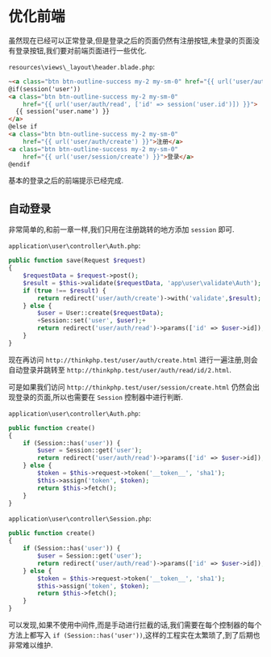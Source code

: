 # 优化前端

虽然现在已经可以正常登录,但是登录之后的页面仍然有注册按钮,未登录的页面没有登录按钮,我们要对前端页面进行一些优化.

`resources\views\_layout\header.blade.php`:

~~~~ html
~<a class="btn btn-outline-success my-2 my-sm-0" href="{{ url('user/auth/create') }}">注册</a>~
@if(session('user'))
<a class="btn btn-outline-success my-2 my-sm-0"
    href="{{ url('user/auth/read', ['id' => session('user.id')]) }}">
  {{ session('user.name') }}
</a>
@else if
<a class="btn btn-outline-success my-2 my-sm-0"
    href="{{ url('user/auth/create') }}">注册</a>
<a class="btn btn-outline-success my-2 my-sm-0"
    href="{{ url('user/session/create') }}">登录</a>
@endif
~~~~

基本的登录之后的前端提示已经完成.

## 自动登录

非常简单的,和前一章一样,我们只用在注册跳转的地方添加 `session` 即可.

`application\user\controller\Auth.php`:

~~~~ php
public function save(Request $request)
{
    $requestData = $request->post();
    $result = $this->validate($requestData, 'app\user\validate\Auth');
    if (true !== $result) {
        return redirect('user/auth/create')->with('validate',$result);
    } else {
        $user = User::create($requestData);
        +Session::set('user', $user);+
        return redirect('user/auth/read')->params(['id' => $user->id]);
    }
}
~~~~

现在再访问 `http://thinkphp.test/user/auth/create.html` 进行一遍注册,则会自动登录并跳转至 `http://thinkphp.test/user/auth/read/id/2.html`.

可是如果我们访问 `http://thinkphp.test/user/session/create.html` 仍然会出现登录的页面,所以也需要在 `Session` 控制器中进行判断.

`application\user\controller\Auth.php`:

~~~~ php
public function create()
{
    if (Session::has('user')) {
        $user = Session::get('user');
        return redirect('user/auth/read')->params(['id' => $user->id]);
    } else {
        $token = $this->request->token('__token__', 'sha1');
        $this->assign('token', $token);
        return $this->fetch();
    }
}
~~~~

`application\user\controller\Session.php`:

~~~~ php
public function create()
{
    if (Session::has('user')) {
        $user = Session::get('user');
        return redirect('user/auth/read')->params(['id' => $user->id]);
    } else {
        $token = $this->request->token('__token__', 'sha1');
        $this->assign('token', $token);
        return $this->fetch();
    }
}
~~~~

可以发现,如果不使用中间件,而是手动进行拦截的话,我们需要在每个控制器的每个方法上都写入 `if (Session::has('user'))`,这样的工程实在太繁琐了,到了后期也非常难以维护.

